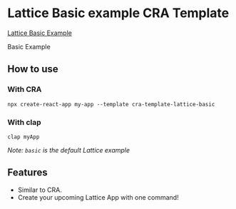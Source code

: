 # Lattice Basic example CRA Template

[Lattice Basic Example](https://github.com/latticejs/lattice/tree/master/examples/basic)


Basic Example
## How to use

### With CRA

`npx create-react-app my-app --template cra-template-lattice-basic`

### With clap

`clap myApp`

_Note: `basic` is the default Lattice example_

## Features

- Similar to CRA.
- Create your upcoming Lattice App with one command!

